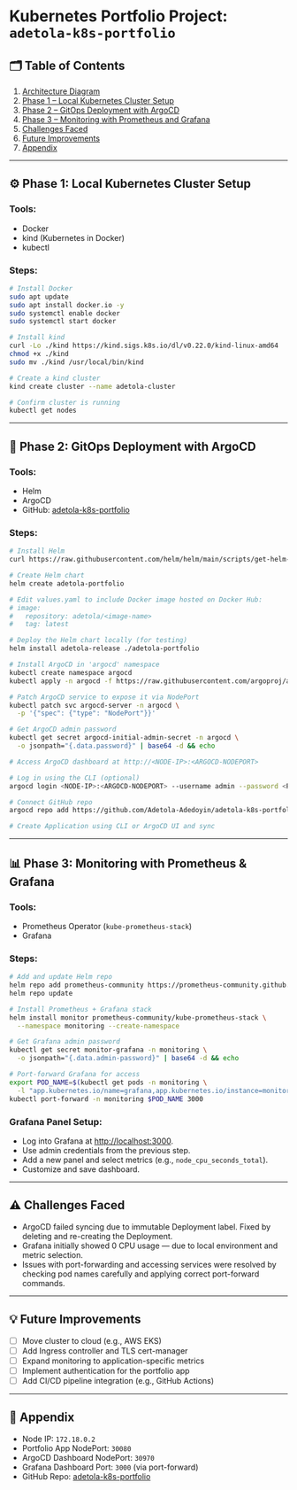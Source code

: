 # Kubernetes Portfolio Project: `adetola-k8s-portfolio`


## 🗂️ Table of Contents

1. [Architecture Diagram](#architecture-diagram)
2. [Phase 1 – Local Kubernetes Cluster Setup](#phase-1)
3. [Phase 2 – GitOps Deployment with ArgoCD](#phase-2)
4. [Phase 3 – Monitoring with Prometheus and Grafana](#phase-3)
5. [Challenges Faced](#challenges-faced)
6. [Future Improvements](#future-improvements)
7. [Appendix](#appendix)

---


## ⚙️ Phase 1: Local Kubernetes Cluster Setup

### Tools:

* Docker
* kind (Kubernetes in Docker)
* kubectl

### Steps:

```bash
# Install Docker
sudo apt update
sudo apt install docker.io -y
sudo systemctl enable docker
sudo systemctl start docker

# Install kind
curl -Lo ./kind https://kind.sigs.k8s.io/dl/v0.22.0/kind-linux-amd64
chmod +x ./kind
sudo mv ./kind /usr/local/bin/kind

# Create a kind cluster
kind create cluster --name adetola-cluster

# Confirm cluster is running
kubectl get nodes
```

---

## 🚀 Phase 2: GitOps Deployment with ArgoCD

### Tools:

* Helm
* ArgoCD
* GitHub: [adetola-k8s-portfolio](https://github.com/Adetola-Adedoyin/adetola-k8s-portfolio)

### Steps:

```bash
# Install Helm
curl https://raw.githubusercontent.com/helm/helm/main/scripts/get-helm-3 | bash

# Create Helm chart
helm create adetola-portfolio

# Edit values.yaml to include Docker image hosted on Docker Hub:
# image:
#   repository: adetola/<image-name>
#   tag: latest

# Deploy the Helm chart locally (for testing)
helm install adetola-release ./adetola-portfolio

# Install ArgoCD in 'argocd' namespace
kubectl create namespace argocd
kubectl apply -n argocd -f https://raw.githubusercontent.com/argoproj/argo-cd/stable/manifests/install.yaml

# Patch ArgoCD service to expose it via NodePort
kubectl patch svc argocd-server -n argocd \
  -p '{"spec": {"type": "NodePort"}}'

# Get ArgoCD admin password
kubectl get secret argocd-initial-admin-secret -n argocd \
  -o jsonpath="{.data.password}" | base64 -d && echo

# Access ArgoCD dashboard at http://<NODE-IP>:<ARGOCD-NODEPORT>

# Log in using the CLI (optional)
argocd login <NODE-IP>:<ARGOCD-NODEPORT> --username admin --password <PASSWORD>

# Connect GitHub repo
argocd repo add https://github.com/Adetola-Adedoyin/adetola-k8s-portfolio.git

# Create Application using CLI or ArgoCD UI and sync
```

---

## 📊 Phase 3: Monitoring with Prometheus & Grafana

### Tools:

* Prometheus Operator (`kube-prometheus-stack`)
* Grafana

### Steps:

```bash
# Add and update Helm repo
helm repo add prometheus-community https://prometheus-community.github.io/helm-charts
helm repo update

# Install Prometheus + Grafana stack
helm install monitor prometheus-community/kube-prometheus-stack \
  --namespace monitoring --create-namespace

# Get Grafana admin password
kubectl get secret monitor-grafana -n monitoring \
  -o jsonpath="{.data.admin-password}" | base64 -d && echo

# Port-forward Grafana for access
export POD_NAME=$(kubectl get pods -n monitoring \
  -l "app.kubernetes.io/name=grafana,app.kubernetes.io/instance=monitor" -o name)
kubectl port-forward -n monitoring $POD_NAME 3000
```

### Grafana Panel Setup:

* Log into Grafana at [http://localhost:3000](http://localhost:3000).
* Use admin credentials from the previous step.
* Add a new panel and select metrics (e.g., `node_cpu_seconds_total`).
* Customize and save dashboard.

---

## ⚠️ Challenges Faced

* ArgoCD failed syncing due to immutable Deployment label. Fixed by deleting and re-creating the Deployment.
* Grafana initially showed 0 CPU usage — due to local environment and metric selection.
* Issues with port-forwarding and accessing services were resolved by checking pod names carefully and applying correct port-forward commands.

---

## 💡 Future Improvements

* [ ] Move cluster to cloud (e.g., AWS EKS)
* [ ] Add Ingress controller and TLS cert-manager
* [ ] Expand monitoring to application-specific metrics
* [ ] Implement authentication for the portfolio app
* [ ] Add CI/CD pipeline integration (e.g., GitHub Actions)

---

## 📎 Appendix

* Node IP: `172.18.0.2`
* Portfolio App NodePort: `30080`
* ArgoCD Dashboard NodePort: `30970`
* Grafana Dashboard Port: `3000` (via port-forward)
* GitHub Repo: [adetola-k8s-portfolio](https://github.com/Adetola-Adedoyin/adetola-k8s-portfolio)


